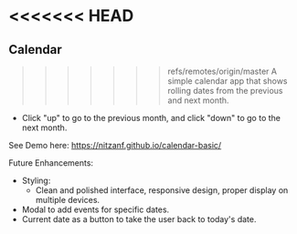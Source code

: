<<<<<<< HEAD
=======
## Calendar

>>>>>>> refs/remotes/origin/master
A simple calendar app that shows rolling dates from the previous and next month.
  - Click "up" to go to the previous month, and click "down" to go to the next month.

See Demo here: https://nitzanf.github.io/calendar-basic/

Future Enhancements:
  - Styling:
    - Clean and polished interface, responsive design, proper display on multiple devices.
  - Modal to add events for specific dates.
  - Current date as a button to take the user back to today's date.